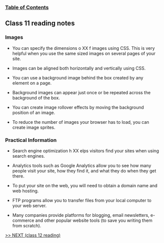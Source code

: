 
### [Table of Contents](https://wondwosentsige.github.io/reading-notes/Code-201/Home)

## Class 11 reading notes

### Images

- You can specify the dimensions o XX f images using CSS. This is very helpful when you use the same sized images on several pages of your site.

- Images can be aligned both horizontally and vertically using CSS.

- You can use a background image behind the box created by any element on a page.

- Background images can appear just once or be repeated across the background of the box.

- You can create image rollover effects by moving the background position of an image.

- To reduce the number of images your browser has to load, you can create image sprites.

### Practical Information

- Search engine optimization h XX elps visitors find your sites when using search engines.

- Analytics tools such as Google Analytics allow you to see how many people visit your site, how they find it, and what they do when they get there.

- To put your site on the web, you will need to obtain a domain name and web hosting.

- FTP programs allow you to transfer files from your local computer to your web server.

- Many companies provide platforms for blogging, email newsletters, e-commerce and other popular website tools (to save you writing them from scratch).

























[>> NEXT (class 12 reading)](https://wondwosentsige.github.io/reading-notes/Code-201/class-12)


